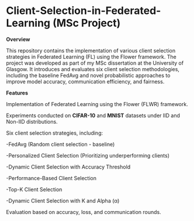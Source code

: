 # Client-Selection-in-Federated-Learning (MSc Project)

**Overview**

This repository contains the implementation of various client selection strategies in Federated Learning (FL) using the Flower framework. The project was developed as part of my MSc dissertation at the University of Glasgow. It introduces and evaluates six client selection methodologies, including the baseline FedAvg and novel probabilistic approaches to improve model accuracy, communication efficiency, and fairness.

**Features**

Implementation of Federated Learning using the Flower (FLWR) framework.

Experiments conducted on **CIFAR-10** and **MNIST** datasets under IID and Non-IID distributions.

Six client selection strategies, including:

-FedAvg (Random client selection - baseline)

-Personalized Client Selection (Prioritizing underperforming clients)

-Dynamic Client Selection with Accuracy Threshold

-Performance-Based Client Selection

-Top-K Client Selection

-Dynamic Client Selection with K and Alpha (α)

Evaluation based on accuracy, loss, and communication rounds.
